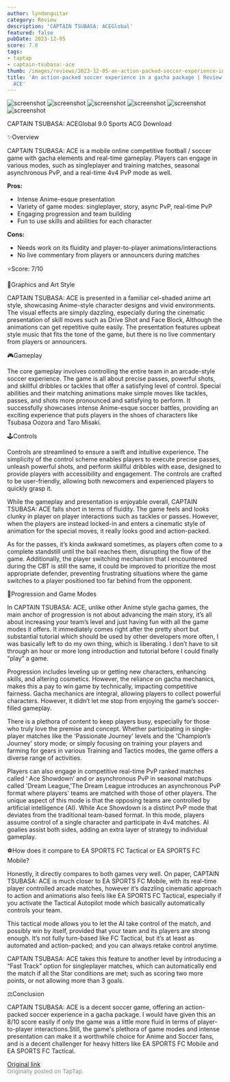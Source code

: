 ```yaml
---
author: lyndonguitar
category: Review
description: 'CAPTAIN TSUBASA: ACEGlobal'
featured: false
pubDate: 2023-12-05
score: 7.0
tags:
- taptap
- captain-tsubasa:-ace
thumb: /images/reviews/2023-12-05-an-action-packed-soccer-experience-in-a-gacha-package--review---captain-tsubasa-ace-0.avif
title: 'An action-packed soccer experience in a gacha package | Review - CAPTAIN TSUBASA:
  ACE'
---
```


<div class="gallery">
  <img src="/images/reviews/2023-12-05-an-action-packed-soccer-experience-in-a-gacha-package--review---captain-tsubasa-ace-0.avif" alt="screenshot" />
  <img src="/images/reviews/2023-12-05-an-action-packed-soccer-experience-in-a-gacha-package--review---captain-tsubasa-ace-1.avif" alt="screenshot" />
  <img src="/images/reviews/2023-12-05-an-action-packed-soccer-experience-in-a-gacha-package--review---captain-tsubasa-ace-2.avif" alt="screenshot" />
  <img src="/images/reviews/2023-12-05-an-action-packed-soccer-experience-in-a-gacha-package--review---captain-tsubasa-ace-3.avif" alt="screenshot" />
  <img src="/images/reviews/2023-12-05-an-action-packed-soccer-experience-in-a-gacha-package--review---captain-tsubasa-ace-4.avif" alt="screenshot" />
  <img src="/images/reviews/2023-12-05-an-action-packed-soccer-experience-in-a-gacha-package--review---captain-tsubasa-ace-5.avif" alt="screenshot" />
</div>

CAPTAIN TSUBASA: ACEGlobal
9.0
Sports
ACG
Download

✨Overview

CAPTAIN TSUBASA: ACE is a mobile online competitive football / soccer game with gacha elements and real-time gameplay. Players can engage in various modes, such as singleplayer and training matches, seasonal asynchronous PvP, and a real-time 4v4 PvP mode as well.


**Pros:**
- Intense Anime-esque presentation
- Variety of game modes: singleplayer, story, async PvP, real-time PvP
- Engaging progression and team building
- Fun to use skills and abilities for each character



**Cons:**
- Needs work on its fluidity and player-to-player animations/interactions
- No live commentary from players or announcers during matches


⭐️Score: 7/10

🎨Graphics and Art Style

CAPTAIN TSUBASA: ACE is presented in a familiar cel-shaded anime art style, showcasing Anime-style character designs and vivid environments. The visual effects are simply dazzling, especially during the cinematic presentation of skill moves such as Drive Shot and Face Block, Although the animations can get repetitive quite easily. The presentation features upbeat style music that fits the tone of the game, but there is no live commentary from players or announcers.

🎮Gameplay

The core gameplay involves controlling the entire team in an arcade-style soccer experience. The game is all about precise passes, powerful shots, and skillful dribbles or tackles that offer a satisfying level of control. Special abilities and their matching animations make simple moves like tackles, passes, and shots more pronounced and satisfying to perform. It successfully showcases intense Anime-esque soccer battles, providing an exciting experience that puts players in the shoes of characters like Tsubasa Oozora and Taro Misaki.

🕹Controls

Controls are streamlined to ensure a swift and intuitive experience. The simplicity of the control scheme enables players to execute precise passes, unleash powerful shots, and perform skillful dribbles with ease, designed to provide players with accessibility and engagement. The controls are crafted to be user-friendly, allowing both newcomers and experienced players to quickly grasp it.

While the gameplay and presentation is enjoyable overall, CAPTAIN TSUBASA: ACE falls short in terms of fluidity. The game feels and looks clunky in player on player interactions such as tackles or passes. However, when the players are instead locked-in and enters a cinematic style of animation for the special moves, it really looks good and action-packed.

As for the passes, it’s kinda awkward sometimes, as players often come to a complete standstill until the ball reaches them, disrupting the flow of the game. Additionally, the player switching mechanism that I encountered during the CBT is still the same, it could be improved to prioritize the most appropriate defender, preventing frustrating situations where the game switches to a player positioned too far behind from the opponent.

📜Progression and Game Modes

In CAPTAIN TSUBASA: ACE, unlike other Anime style gacha games, the main anchor of progression is not about advancing the main story, it’s all about increasing your team’s level and just having fun with all the game modes it offers. It immediately comes right after the pretty short but substantial tutorial which should be used by other developers more often, I was basically left to do my own thing, which is liberating. I don’t have to sit through an hour or more long introduction and tutorial before I could finally “play” a game.

Progression includes leveling up or getting new characters, enhancing skills, and altering cosmetics. However, the reliance on gacha mechanics, makes this a pay to win game by technically, impacting competitive fairness. Gacha mechanics are integral, allowing players to collect powerful characters. However, it didn’t let me stop from enjoying the game’s soccer-filled gameplay.

There is a plethora of content to keep players busy, especially for those who truly love the premise and concept. Whether participating in single-player matches like the 'Passionate Journey' levels and the 'Champion’s Journey' story mode; or simply focusing on training your players and farming for gears in various Training and Tactics modes, the game offers a diverse range of activities.

Players can also engage in competitive real-time PvP ranked matches called ‘ Ace Showdown’ and or asynchronous PvP in seasonal matchups called 'Dream League,'The Dream League introduces an asynchronous PvP format where players' teams are matched with those of other players. The unique aspect of this mode is that the opposing teams are controlled by artificial intelligence (AI).  While Ace Showdown is a distinct PvP mode that deviates from the traditional team-based format. In this mode, players assume control of a single character and participate in 4v4 matches. AI goalies assist both sides, adding an extra layer of strategy to individual gameplay.

⚽How does it compare to EA SPORTS FC Tactical or EA SPORTS FC Mobile?

Honestly, it directly compares to both games very well. On paper, CAPTAIN TSUBASA: ACE is much closer to EA SPORTS FC Mobile, with its real-time player controlled arcade matches, however it’s dazzling cinematic approach to action and animations also feels like EA SPORTS FC Tactical, especially if you activate the Tactical Autopilot mode which basically automatically controls your team.

This tactical mode allows you to let the AI take control of the match, and possibly win by itself, provided that your team and its players are strong enough. It’s not fully turn-based like FC Tactical, but it’s at least as automated and action-packed; and you can always retake control anytime.

CAPTAIN TSUBASA: ACE takes this feature to another level by introducing a “Fast Track” option for singleplayer matches, which can automatically end the match if all the Star conditions are met; such as scoring two more points, or not allowing more than 3 goals.

⚖️Conclusion

CAPTAIN TSUBASA: ACE is a decent soccer game, offering an action-packed soccer experience in a gacha package. I would have given this an 8/10 score easily if only the game was a little more fluid in terms of player-to-player interactions.Still, the game's plethora of game modes and intense presentation can make it a worthwhile choice for Anime and Soccer fans, and is a decent challenger for heavy hitters like EA SPORTS FC Mobile and EA SPORTS FC Tactical.

[Original link](https://www.taptap.io/post/6629638)<br><span style="font-size: 0.95em; color: #888;">Originally posted on TapTap.</span>